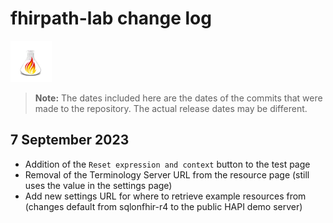 # fhirpath-lab change log
![](static/Square44x44Logo.scale-150.png "UploadFIG logo")

> **Note:** The dates included here are the dates of the commits that were made to the repository. The actual release dates may be different.

## 7 September 2023
* Addition of the `Reset expression and context` button to the test page
* Removal of the Terminology Server URL from the resource page (still uses the value in the settings page)
* Add new settings URL for where to retrieve example resources from (changes default from sqlonfhir-r4 to the public HAPI demo server)
